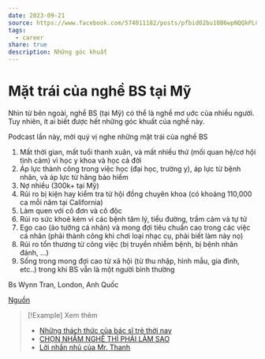 ```yaml
---
date: 2023-09-21
source: https://www.facebook.com/574011182/posts/pfbid02bu18B6wpNQQkPLCAoUe9LKBAi1tf7jFQEPxWS6PAqEPviVkrihyCV2Dxh74yWLWl/?sfnsn=mo&mibextid=6aamW6
tags:
  - career
share: true
description: Những góc khuất
---
```


# Mặt trái của nghề BS tại Mỹ
Nhìn từ bên ngoài, nghề BS (tại Mỹ) có thể là nghề mơ uớc của nhiều người. Tuy nhiên, ít ai biết được hết những góc khuất của nghề này. 

Podcast lần này, mời quý vị nghe những mặt trái của nghề BS

1. Mất thời gian, mất tuổi thanh xuân, và mất nhiều thứ (mối quan hệ/cơ hội tình cảm) vì học y khoa  và học cả đời 
2. Áp lực thành công trong việc học (đại học, trường y), áp lực từ bệnh nhân, và áp lực từ hãng bảo hiểm 
3. Nợ nhiều (300k+ tại Mỹ) 
4. Rủi ro bị kiện hay kiểm tra từ hội đồng chuyên khoa (có khoảng 110,000 ca mỗi năm tại California) 
5. Làm quen với cô đơn và cô độc 
6. Rủi ro sức khoẻ kém vì các bệnh tâm lý, tiểu đường, trầm cảm và tự tử
7. Ego cao (ảo tưởng cá nhân) và mong đợi tiêu chuẩn cao trong các việc cá nhân (phải thành công khi chơi loại nhạc cụ, phải biết làm này nọ) 
8. Rủi ro tổn thương từ công việc (bị truyền nhiễm bệnh, bị bệnh nhân đánh, ...)
9. Sống trong mong đợi cao từ xã hội (từ thu nhập, hình mẫu, gia đình, etc..) trong khi BS vẫn là một người bình thường

Bs Wynn Tran, London, Anh Quốc

[Nguồn](https://www.facebook.com/huynhtranmd/posts/pfbid02enN5Afipyu7WbTX7iL2k8XFtitDLec9phV8DNC816G51VdYPYfKC1hREd4qnXmFl)

> [!Example] Xem thêm
> - [Những thách thức của bác sĩ trẻ thời nay](./Nh%E1%BB%AFng%20th%C3%A1ch%20th%E1%BB%A9c%20c%E1%BB%A7a%20b%C3%A1c%20s%C4%A9%20tr%E1%BA%BB%20th%E1%BB%9Di%20nay.md)
> - [CHỌN NHẦM NGHỀ THÌ PHẢI LÀM SAO](./CH%E1%BB%8CN%20NH%E1%BA%A6M%20NGH%E1%BB%80%20TH%C3%8C%20PH%E1%BA%A2I%20L%C3%80M%20SAO.md)
> - [Lời nhắn nhủ của Mr. Thanh](./L%E1%BB%9Di%20nh%E1%BA%AFn%20nh%E1%BB%A7%20c%E1%BB%A7a%20Mr.%20Thanh.md)